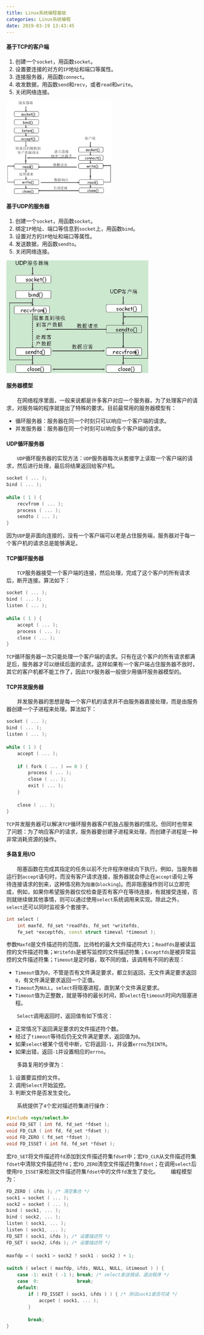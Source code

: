 ```yaml
---
title: Linux系统编程基础
categories: Linux系统编程
date: 2019-03-19 13:43:45
---
```

#### 基于TCP的客户端

1. 创建一个`socket`，用函数`socket`。
2. 设置要连接的对方的`IP`地址和端口等属性。
3. 连接服务器，用函数`connect`。
4. 收发数据，用函数`send`和`recv`，或者`read`和`write`。
5. 关闭网络连接。

<img src="./Linux系统编程基础/3.png" height="244" width="277">

#### 基于UDP的服务器

1. 创建一个`socket`，用函数`socket`。
2. 绑定`IP`地址、端口等信息到`socket`上，用函数`bind`。
3. 设置对方的`IP`地址和端口等属性。
4. 发送数据，用函数`sendto`。
5. 关闭网络连接。

<img src="./Linux系统编程基础/4.png" height="296" width="374">

#### 服务器模型

&emsp;&emsp;在网络程序里面，一般来说都是许多客户对应一个服务器，为了处理客户的请求，对服务端的程序就提出了特殊的要求。目前最常用的服务器模型有：

- 循环服务器：服务器在同一个时刻只可以响应一个客户端的请求。
- 并发服务器：服务器在同一个时刻可以响应多个客户端的请求。

#### UDP循环服务器

&emsp;&emsp;`UDP`循环服务器的实现方法：`UDP`服务器每次从套接字上读取一个客户端的请求，然后进行处理，最后将结果返回给客户机。

``` cpp
socket ( ... );
bind ( ... );

while ( 1 ) {
    recvfrom ( ... );
    process ( ... );
    sendto ( ... );
}
```

因为`UDP`是非面向连接的，没有一个客户端可以老是占住服务端，服务器对于每一个客户机的请求总是能够满足。

#### TCP循环服务器

&emsp;&emsp;`TCP`服务器接受一个客户端的连接，然后处理，完成了这个客户的所有请求后，断开连接。算法如下：

``` cpp
socket ( ... );
bind ( ... );
listen ( ... );

while ( 1 ) {
    accept ( ... );
    process ( ... );
    close ( ... );
}
```

`TCP`循环服务器一次只能处理一个客户端的请求。只有在这个客户的所有请求都满足后，服务器才可以继续后面的请求。这样如果有一个客户端占住服务器不放时，其它的客户机都不能工作了，因此`TCP`服务器一般很少用循环服务器模型的。

#### TCP并发服务器

&emsp;&emsp;并发服务器的思想是每一个客户机的请求并不由服务器直接处理，而是由服务器创建一个子进程来处理。算法如下：

``` CPP
socket ( ... );
bind ( ... );
listen ( ... );

while ( 1 ) {
    accept ( ... );

    if ( fork ( ... ) == 0 ) {
        process ( ... );
        close ( ... );
        exit ( ... );
    }

    close ( ... );
}
```

`TCP`并发服务器可以解决`TCP`循环服务器客户机独占服务器的情况。但同时也带来了问题：为了响应客户的请求，服务器要创建子进程来处理，而创建子进程是一种非常消耗资源的操作。

#### 多路复用I/O

&emsp;&emsp;阻塞函数在完成其指定的任务以前不允许程序继续向下执行。例如，当服务器运行到`accept`语句时，而没有客户请求连接，服务器就会停止在`accept`语句上等待连接请求的到来，这种情况称为`阻塞`(`blocking`)。而非阻塞操作则可以立即完成，例如，如果你希望服务器仅仅检查是否有客户在等待连接，有就接受连接，否则就继续做其他事情，则可以通过使用`select`系统调用来实现。除此之外，`select`还可以同时监视多个套接字。

``` cpp
int select (
    int maxfd, fd_set *readfds, fd_set *writefds,
    fe_set *exceptfds, const struct timeval *timeout );
```

参数`Maxfd`是文件描述符的范围，比待检的最大文件描述符大`1`；`Readfds`是被读监控的文件描述符集；`Writefds`是被写监控的文件描述符集；`Exceptfds`是被异常监控的文件描述符集；`Timeout`是定时器，取不同的值，该调用有不同的表现：

- `Timeout`值为`0`，不管是否有文件满足要求，都立刻返回，无文件满足要求返回`0`，有文件满足要求返回一个正值。
- `Timeout`为`NULL`，`select`将阻塞进程，直到某个文件满足要求。
- `Timeout`值为正整数，就是等待的最长时间，即`select`在`timeout`时间内阻塞进程。

&emsp;&emsp;`Select`调用返回时，返回值有如下情况：

- 正常情况下返回满足要求的文件描述符个数。
- 经过了`timeout`等待后仍无文件满足要求，返回值为`0`。
- 如果`select`被某个信号中断，它将返回`-1`，并设置`errno`为`EINTR`。
- 如果出错，返回`-1`并设置相应的`errno`。

&emsp;&emsp;多路复用的步骤为：

1. 设置要监控的文件。
2. 调用`Select`开始监控。
3. 判断文件是否发生变化。

&emsp;&emsp;系统提供了`4`个宏对描述符集进行操作：

``` cpp
#include <sys/select.h>
void FD_SET ( int fd, fd_set *fdset );
void FD_CLR ( int fd, fd_set *fdset );
void FD_ZERO ( fd_set *fdset );
void FD_ISSET ( int fd, fd_set *fdset );
```

宏`FD_SET`将文件描述符`fd`添加到文件描述符集`fdset`中；宏`FD_CLR`从文件描述符集`fdset`中清除文件描述符`fd`；宏`FD_ZERO`清空文件描述符集`fdset`；在调用`select`后使用`FD_ISSET`来检测文件描述符集`fdset`中的文件`fd`发生了变化。
&emsp;&emsp;编程模型为：

``` cpp
FD_ZERO ( &fds ); /* 清空集合 */
sock1 = socket ( ... );
sock2 = socket ( ... );
bind ( sock1, ... );
bind ( sock2, ... );
listen ( sock1, ... );
listen ( sock1, ... );
FD_SET ( sock1, &fds ); /* 设置描述符 */
FD_SET ( sock2, &fds ); /* 设置描述符 */

maxfdp = ( sock1 > sock2 ? sock1 : sock2 ) + 1;

switch ( select ( maxfdp, &fds, NULL, NULL, &timeout ) ) {
    case -1: exit ( -1 ); break; /* select发送错误，退出程序 */
    case  0:              break;
    default:
        if ( FD_ISSET ( sock1, &fds ) ) { /* 测试sock1是否可读 */
            accpet ( sock1, ... );
        }

        break;
}
```